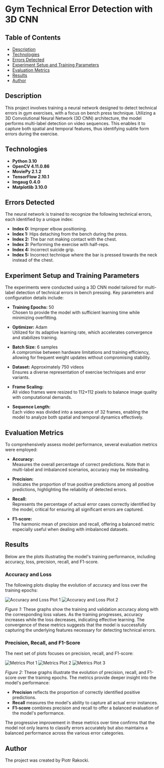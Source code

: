 # Gym Technical Error Detection with 3D CNN

## Table of Contents
- [Description](#description)
- [Technologies](#technologies)
- [Errors Detected](#errors-detected)
- [Experiment Setup and Training Parameters](#experiment-setup-and-training-parameters)
- [Evaluation Metrics](#evaluation-metrics)
- [Results](#results)
- [Author](#author)

## Description

This project involves training a neural network designed to detect technical errors in gym exercises, with a focus on bench press technique. Utilizing a 3D Convolutional Neural Network (3D CNN) architecture, the model performs multi-label detection on video sequences. This enables it to capture both spatial and temporal features, thus identifying subtle form errors during the exercise.

## Technologies

- **Python 3.10**
- **OpenCV 4.11.0.86**
- **MoviePy 2.1.2**
- **TensorFlow 2.10.1**
- **Imgaug 0.4.0**
- **Matplotlib 3.10.0**

## Errors Detected

The neural network is trained to recognize the following technical errors, each identified by a unique index:

- **Index 0:** Improper elbow positioning.
- **Index 1:** Hips detaching from the bench during the press.
- **Index 2:** The bar not making contact with the chest.
- **Index 3:** Performing the exercise with half-reps.
- **Index 4:** Incorrect suicide grip.
- **Index 5:** Incorrect technique where the bar is pressed towards the neck instead of the chest.

## Experiment Setup and Training Parameters

The experiments were conducted using a 3D CNN model tailored for multi-label detection of technical errors in bench pressing. Key parameters and configuration details include:

- **Training Epochs:** 50  
  Chosen to provide the model with sufficient learning time while minimizing overfitting.
  
- **Optimizer:** Adam  
  Utilized for its adaptive learning rate, which accelerates convergence and stabilizes training.
  
- **Batch Size:** 6 samples  
  A compromise between hardware limitations and training efficiency, allowing for frequent weight updates without compromising stability.
  
- **Dataset:** Approximately 750 videos  
  Ensures a diverse representation of exercise techniques and error variants.
  
- **Frame Scaling:**  
  All video frames were resized to 112×112 pixels to balance image quality with computational demands.
  
- **Sequence Length:**  
  Each video was divided into a sequence of 32 frames, enabling the model to analyze both spatial and temporal dynamics effectively.

## Evaluation Metrics

To comprehensively assess model performance, several evaluation metrics were employed:

- **Accuracy:**  
  Measures the overall percentage of correct predictions. Note that in multi-label and imbalanced scenarios, accuracy may be misleading.
  
- **Precision:**  
  Indicates the proportion of true positive predictions among all positive predictions, highlighting the reliability of detected errors.
  
- **Recall:**  
  Represents the percentage of actual error cases correctly identified by the model, critical for ensuring all significant errors are captured.
  
- **F1-score:**  
  The harmonic mean of precision and recall, offering a balanced metric especially useful when dealing with imbalanced datasets.

## Results

Below are the plots illustrating the model's training performance, including accuracy, loss, precision, recall, and F1-score.

### Accuracy and Loss

The following plots display the evolution of accuracy and loss over the training epochs:

![Accuracy and Loss Plot 1](./loss_accuracy_plot_1.png)
![Accuracy and Loss Plot 2](./loss_accuracy_plot_2.png)

*Figure 1:* These graphs show the training and validation accuracy along with the corresponding loss values. As the training progresses, accuracy increases while the loss decreases, indicating effective learning. The convergence of these metrics suggests that the model is successfully capturing the underlying features necessary for detecting technical errors.

### Precision, Recall, and F1-Score

The next set of plots focuses on precision, recall, and F1-score:

![Metrics Plot 1](./metrics_plot_1.png)
![Metrics Plot 2](./metrics_plot_2.png)
![Metrics Plot 3](./metrics_plot_3.png)

*Figure 2:* These graphs illustrate the evolution of precision, recall, and F1-score over the training epochs. The metrics provide deeper insight into the model's performance:
- **Precision** reflects the proportion of correctly identified positive predictions.
- **Recall** measures the model's ability to capture all actual error instances.
- **F1-score** combines precision and recall to offer a balanced evaluation of the model's performance.

The progressive improvement in these metrics over time confirms that the model not only learns to classify errors accurately but also maintains a balanced performance across the various error categories.

## Author

The project was created by Piotr Rakocki.
